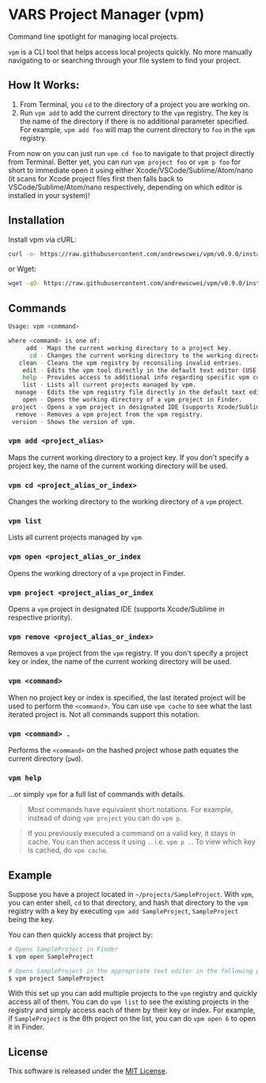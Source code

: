 # VARS Project Manager (vpm)

Command line spotlight for managing local projects.

`vpm` is a CLI tool that helps access local projects quickly. No more manually navigating to or searching through your file system to find your project.

## How It Works:

1. From Terminal, you `cd` to the directory of a project you are working on.
2. Run `vpm add` to add the current directory to the `vpm` registry. The key is the name of the directory if there is no additional parameter specified. For example, `vpm add foo` will map the current directory to `foo` in the `vpm` registry.

From now on you can just run `vpm cd foo` to navigate to that project directly from Terminal. Better yet, you can run `vpm project foo` or `vpm p foo` for short to immediate open it using either Xcode/VSCode/Sublime/Atom/nano (it scans for Xcode project files first then falls back to VSCode/Sublime/Atom/nano respectively, depending on which editor is installed in your system)!

## Installation

Install vpm via cURL:

```sh
curl -o- https://raw.githubusercontent.com/andrewscwei/vpm/v0.9.0/install.sh | bash
```

or Wget: 

```sh
wget -qO- https://raw.githubusercontent.com/andrewscwei/vpm/v0.9.0/install.sh | bash
```

## Commands

```sh
Usage: vpm <command>

where <command> is one of:
     add - Maps the current working directory to a project key.
      cd - Changes the current working directory to the working directory of a vpm project.
   clean - Cleans the vpm registry by reconsiling invalid entries.
    edit - Edits the vpm tool directly in the default text editor (USE WITH CAUTION).
    help - Provides access to additional info regarding specific vpm commands.
    list - Lists all current projects managed by vpm.
  manage - Edits the vpm registry file directly in the default text editor (USE WITH CAUTION).
    open - Opens the working directory of a vpm project in Finder.
 project - Opens a vpm project in designated IDE (supports Xcode/Sublime/Atom in respective priority).
  remove - Removes a vpm project from the vpm registry.
 version - Shows the version of vpm.
```

### `vpm add <project_alias>`
Maps the current working directory to a project key. If you don't specify a project key, the name of the current working directory will be used.

### `vpm cd <project_alias_or_index>`
Changes the working directory to the working directory of a `vpm` project.

### `vpm list`
Lists all current projects managed by `vpm`

### `vpm open <project_alias_or_index` 
Opens the working directory of a `vpm` project in Finder.

### `vpm project <project_alias_or_index` 
Opens a `vpm` project in designated IDE (supports Xcode/Sublime in respective priority).

### `vpm remove <project_alias_or_index>`
Removes a `vpm` project from the `vpm` registry. If you don't specify a project key or index, the name of the current working directory will be used.

### `vpm <command>`
When no project key or index is specified, the last iterated project will be used to perform the `<command`>. You can use `vpm cache` to see what the last iterated project is. Not all commands support this notation.

### `vpm <command> .`
Performs the `<command>` on the hashed project whose path equates the current directory (`pwd`). 

### `vpm help` 
...or simply `vpm` for a full list of commands with details.

> Most commands have equivalent short notations. For example, instead of doing `vpm project` you can do `vpm p`.

> If you previously executed a command on a valid key, it stays in cache. You can then access it using `.`. i.e. `vpm p .`.  To view which key is cached, do `vpm cache`.

## Example

Suppose you have a project located in `~/projects/SampleProject`. With `vpm`, you can enter shell, `cd` to that directory, and hash that directory to the `vpm` registry with a key by executing `vpm add SampleProject`, `SampleProject` being the key.

You can then quickly access that project by:

```sh
# Opens SampleProject in Finder
$ vpm open SampleProject

# Opens SampleProject in the appropriate text editor in the following priority: Xcode, VSCode, Sublime, Atom, nano
$ vpm project SampleProject
```

With this set up you can add multiple projects to the `vpm` registry and quickly access all of them. You can do `vpm list` to see the existing projects in the registry and simply access each of them by their key or index. For example, if `SampleProject` is the 6th project on the list, you can do `vpm open 6` to open it in Finder.

## License

This software is released under the [MIT License](http://opensource.org/licenses/MIT).
